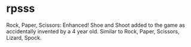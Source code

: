 # rpsss
Rock, Paper, Scissors: Enhanced! Shoe and Shoot added to the game as accidentally invented by a 4 year old. Similar to Rock, Paper, Scissors, Lizard, Spock.
